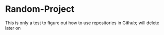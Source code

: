 # Random-Project
This is only a test to figure out how to use repositories in Github; will delete later on
